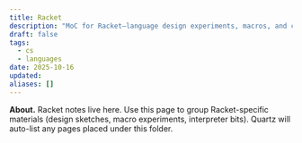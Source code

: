 ```yaml
---
title: Racket
description: "MoC for Racket—language design experiments, macros, and course-related artifacts."
draft: false
tags:
  - cs
  - languages
date: 2025-10-16
updated:
aliases: []
---
```

**About.** Racket notes live here. Use this page to group Racket-specific materials (design sketches, macro experiments, interpreter bits). Quartz will auto-list any pages placed under this folder.